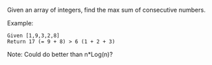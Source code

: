 Given an array of integers, find the max sum of consecutive numbers.

Example:
```
Given [1,9,3,2,8]
Return 17 (= 9 + 8) > 6 (1 + 2 + 3)
```

Note: Could do better than n*Log(n)?
